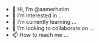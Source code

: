 - 👋 Hi, I’m @aamerhatim
- 👀 I’m interested in ...
- 🌱 I’m currently learning ...
- 💞️ I’m looking to collaborate on ...
- 📫 How to reach me ...

<!---
aamerhatim/aamerhatim is a ✨ special ✨ repository because its `README.md` (this file) appears on your GitHub profile.
You can click the Preview link to take a look at your changes.
--->
